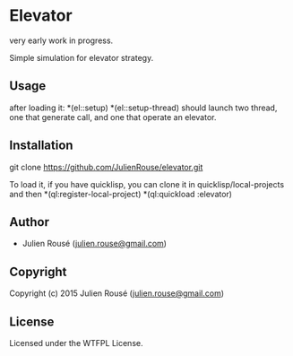 # Elevator

very early work in progress.

Simple simulation for elevator strategy.

## Usage

after loading it:
*(el::setup)
*(el::setup-thread) should launch two thread, one that generate call, 
and one that operate an elevator.

## Installation

git clone https://github.com/JulienRouse/elevator.git

To load it, if you have quicklisp, you can clone it in quicklisp/local-projects and then
*(ql:register-local-project)
*(ql:quickload :elevator)

## Author

* Julien Rousé (julien.rouse@gmail.com)

## Copyright

Copyright (c) 2015 Julien Rousé (julien.rouse@gmail.com)

## License

Licensed under the WTFPL License.
